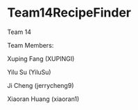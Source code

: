 Team14RecipeFinder
==================
Team 14

Team Members:

Xuping Fang (XUPINGI)

Yilu Su (YiluSu)

Ji Cheng (jerrycheng9)

Xiaoran Huang (xiaoran1)

